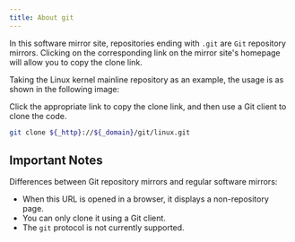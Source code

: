 ```yaml
---
title: About git
---
```


In this software mirror site, repositories ending with `.git` are `Git` repository mirrors. Clicking on the corresponding link on the mirror site's homepage will allow you to copy the clone link.

Taking the Linux kernel mainline repository as an example, the usage is as shown in the following image:

Click the appropriate link to copy the clone link, and then use a Git client to clone the code.

<!-- ![Copy URL](./assets/git-linux.png)  -->


```bash varcode
git clone ${_http}://${_domain}/git/linux.git
```

## Important Notes

Differences between Git repository mirrors and regular software mirrors:
- When this URL is opened in a browser, it displays a non-repository page.
- You can only clone it using a Git client. 
- The `git` protocol is not currently supported.